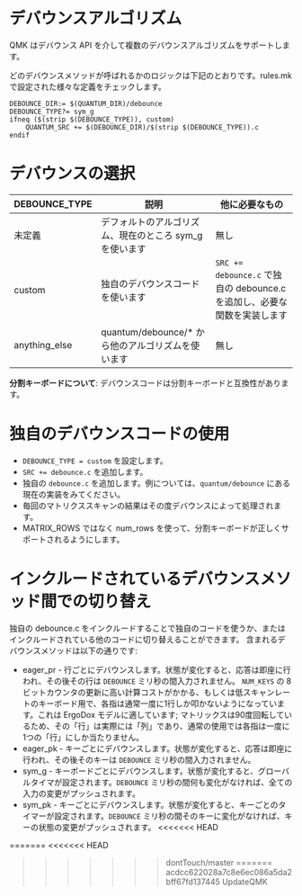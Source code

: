# デバウンスアルゴリズム

<!---
  original document: 0.9.19:docs/feature_debounce_type.md
  git diff 0.9.19 HEAD -- docs/feature_debounce_type.md | cat
-->

QMK はデバウンス API を介して複数のデバウンスアルゴリズムをサポートします。

どのデバウンスメソッドが呼ばれるかのロジックは下記のとおりです。rules.mk で設定された様々な定義をチェックします。

```
DEBOUNCE_DIR:= $(QUANTUM_DIR)/debounce
DEBOUNCE_TYPE?= sym_g
ifneq ($(strip $(DEBOUNCE_TYPE)), custom)
    QUANTUM_SRC += $(DEBOUNCE_DIR)/$(strip $(DEBOUNCE_TYPE)).c
endif
```

# デバウンスの選択

| DEBOUNCE_TYPE | 説明 | 他に必要なもの |
| -------------    | ---------------------------------------------------  | ----------------------------- |
| 未定義 | デフォルトのアルゴリズム、現在のところ sym_g を使います | 無し |
| custom | 独自のデバウンスコードを使います | ```SRC += debounce.c``` で独自の debounce.c を追加し、必要な関数を実装します |
| anything_else | quantum/debounce/* から他のアルゴリズムを使います | 無し |

**分割キーボードについて**:
デバウンスコードは分割キーボードと互換性があります。

# 独自のデバウンスコードの使用
* ```DEBOUNCE_TYPE = custom``` を設定します。
* ```SRC += debounce.c``` を追加します。
* 独自の ```debounce.c``` を追加します。例については、```quantum/debounce``` にある現在の実装をみてください。
* 毎回のマトリクススキャンの結果はその度デバウンスによって処理されます。
* MATRIX_ROWS ではなく num_rows を使って、分割キーボードが正しくサポートされるようにします。

# インクルードされているデバウンスメソッド間での切り替え
独自の debounce.c をインクルードすることで独自のコードを使うか、またはインクルードされている他のコードに切り替えることができます。
含まれるデバウンスメソッドは以下の通りです:
* eager_pr - 行ごとにデバウンスします。状態が変化すると、応答は即座に行われ、その後その行は ```DEBOUNCE``` ミリ秒の間入力されません。
```NUM_KEYS``` の 8ビットカウンタの更新に高い計算コストがかかる、もしくは低スキャンレートのキーボード用で、各指は通常一度に1行しか叩かないようになっています。これは ErgoDox モデルに適しています; マトリックスは90度回転しているため、その「行」は実際には「列」であり、通常の使用では各指は一度に1つの「行」にしか当たりません。
* eager_pk - キーごとにデバウンスします。状態が変化すると、応答は即座に行われ、その後そのキーは ```DEBOUNCE``` ミリ秒の間入力されません。
* sym_g - キーボードごとにデバウンスします。状態が変化すると、グローバルタイマが設定されます。```DEBOUNCE``` ミリ秒の間何も変化がなければ、全ての入力の変更がプッシュされます。
* sym_pk - キーごとにデバウンスします。状態が変化すると、キーごとのタイマーが設定されます。```DEBOUNCE``` ミリ秒の間そのキーに変化がなければ、キーの状態の変更がプッシュされます。
<<<<<<< HEAD


=======
<<<<<<< HEAD
>>>>>>> dontTouch/master
=======
>>>>>>> acdcc622028a7c8e6ec086a5da2bff67fd137445
>>>>>>> UpdateQMK
